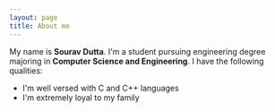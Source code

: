 ```yaml
---
layout: page
title: About me
---
```


My name is **Sourav Dutta**. I'm a student pursuing engineering degree majoring in **Computer Science and Engineering**. I have the following qualities:

- I'm well versed with C and C++ languages
- I'm extremely loyal to my family

